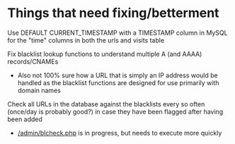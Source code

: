 # Things that need fixing/betterment

Use DEFAULT CURRENT_TIMESTAMP with a TIMESTAMP column in MySQL for the "time" columns in both the urls and visits table

Fix blacklist lookup functions to understand multiple A (and AAAA) records/CNAMEs
 * Also not 100% sure how a URL that is simply an IP address would be handled as the blacklist functions are designed for use primarily with domain names

Check all URLs in the database against the blacklists every so often (once/day is probably good?) in case they have been flagged after having been added
 * [/admin/blcheck.php](https://github.com/ericoc/gaw.sh/blob/master/admin/blcheck.php) is in progress, but needs to execute more quickly
